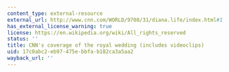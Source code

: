 ```yaml
---
content_type: external-resource
external_url: http://www.cnn.com/WORLD/9708/31/diana.life/index.html#1
has_external_license_warning: true
license: https://en.wikipedia.org/wiki/All_rights_reserved
status: ''
title: CNN's coverage of the royal wedding (includes videoclips)
uid: 17c0abc2-eb97-475e-bbfa-b182ca3a5aa2
wayback_url: ''
---
```

